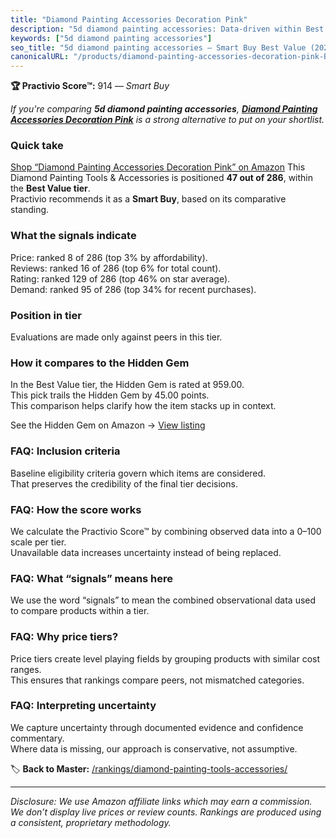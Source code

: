 ```yaml
---
title: "Diamond Painting Accessories Decoration Pink"
description: "5d diamond painting accessories: Data-driven within Best Value ranking using the Practivio Score™. Positioned by quality, value, demand, findability, momentum."
keywords: ["5d diamond painting accessories"]
seo_title: "5d diamond painting accessories — Smart Buy Best Value (2025)"
canonicalURL: "/products/diamond-painting-accessories-decoration-pink-B096RVZHVB/"
---
```


**🏆 Practivio Score™:** 914 — _Smart Buy_


*If you're comparing **5d diamond painting accessories**, **[Diamond Painting Accessories Decoration Pink](https://www.amazon.com/dp/B096RVZHVB?tag=practivio-20)** is a strong alternative to put on your shortlist.*
### Quick take
[Shop “Diamond Painting Accessories Decoration Pink” on Amazon](https://www.amazon.com/dp/B096RVZHVB?tag=practivio-20)
This Diamond Painting Tools & Accessories is positioned **47 out of 286**, within the **Best Value tier**.  
Practivio recommends it as a **Smart Buy**, based on its comparative standing.

### What the signals indicate
Price: ranked 8 of 286 (top 3% by affordability).  
Reviews: ranked 16 of 286 (top 6% for total count).  
Rating: ranked 129 of 286 (top 46% on star average).  
Demand: ranked 95 of 286 (top 34% for recent purchases).

### Position in tier
Evaluations are made only against peers in this tier.

### How it compares to the Hidden Gem
In the Best Value tier, the Hidden Gem is rated at 959.00.  
This pick trails the Hidden Gem by 45.00 points.  
This comparison helps clarify how the item stacks up in context.  

See the Hidden Gem on Amazon → [View listing](https://www.amazon.com/dp/B07P5YDBZR?tag=practivio-20)

### FAQ: Inclusion criteria
Baseline eligibility criteria govern which items are considered.  
That preserves the credibility of the final tier decisions.

### FAQ: How the score works
We calculate the Practivio Score™ by combining observed data into a 0–100 scale per tier.  
Unavailable data increases uncertainty instead of being replaced.

### FAQ: What “signals” means here
We use the word “signals” to mean the combined observational data used to compare products within a tier.

### FAQ: Why price tiers?
Price tiers create level playing fields by grouping products with similar cost ranges.  
This ensures that rankings compare peers, not mismatched categories.

### FAQ: Interpreting uncertainty
We capture uncertainty through documented evidence and confidence commentary.  
Where data is missing, our approach is conservative, not assumptive.


🏷️ **Back to Master:** [/rankings/diamond-painting-tools-accessories/](/rankings/diamond-painting-tools-accessories/)

---
_Disclosure: We use Amazon affiliate links which may earn a commission. We don’t display live prices or review counts. Rankings are produced using a consistent, proprietary methodology._
